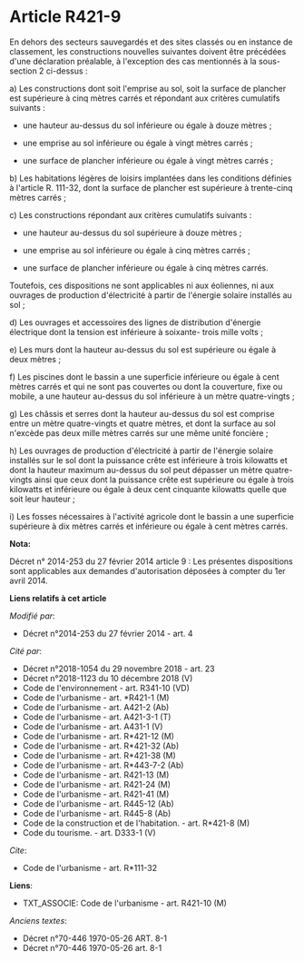 # Article R421-9

En dehors des secteurs sauvegardés et des sites classés ou en instance de classement, les constructions nouvelles suivantes
doivent être précédées d'une déclaration préalable, à l'exception des cas mentionnés à la sous-section 2 ci-dessus : 

a) Les constructions dont soit l'emprise au sol, soit la surface de plancher est supérieure à cinq mètres carrés et répondant
aux critères cumulatifs suivants :

- une hauteur au-dessus du sol inférieure ou égale à douze mètres ;

- une emprise au sol inférieure ou égale à vingt mètres carrés ;

- une surface de plancher inférieure ou égale à vingt mètres carrés ; 

b) Les habitations légères de loisirs implantées dans les conditions définies à l'article R. 111-32, dont la surface de
plancher est supérieure à trente-cinq mètres carrés ; 

c) Les constructions répondant aux critères cumulatifs suivants :

- une hauteur au-dessus du sol supérieure à douze mètres ;

- une emprise au sol inférieure ou égale à cinq mètres carrés ;

- une surface de plancher inférieure ou égale à cinq mètres carrés. 

Toutefois, ces dispositions ne sont applicables ni aux éoliennes, ni aux ouvrages de production d'électricité à partir de
l'énergie solaire installés au sol ; 

d) Les ouvrages et accessoires des lignes de distribution d'énergie électrique dont la tension est inférieure à soixante-
trois mille volts ; 

e) Les murs dont la hauteur au-dessus du sol est supérieure ou égale à deux mètres ; 

f) Les piscines dont le bassin a une superficie inférieure ou égale à cent mètres carrés et qui ne sont pas couvertes ou dont
la couverture, fixe ou mobile, a une hauteur au-dessus du sol inférieure à un mètre quatre-vingts ; 

g) Les châssis et serres dont la hauteur au-dessus du sol est comprise entre un mètre quatre-vingts et quatre mètres, et dont
la surface au sol n'excède pas deux mille mètres carrés sur une même unité foncière ; 

h) Les ouvrages de production d'électricité à partir de l'énergie solaire installés sur le sol dont la puissance crête est
inférieure à trois kilowatts et dont la hauteur maximum au-dessus du sol peut dépasser un mètre quatre-vingts ainsi que ceux
dont la puissance crête est supérieure ou égale à trois kilowatts et inférieure ou égale à deux cent cinquante kilowatts
quelle que soit leur hauteur ; 

i) Les fosses nécessaires à l'activité agricole dont le bassin a une superficie supérieure à dix mètres carrés et inférieure
ou égale à cent mètres carrés.

**Nota:**

Décret n° 2014-253 du 27 février 2014 article 9 : Les présentes dispositions sont applicables aux demandes d'autorisation
déposées à compter du 1er avril 2014.

**Liens relatifs à cet article**

_Modifié par_:

  - Décret n°2014-253 du 27 février 2014 - art. 4

_Cité par_:

  - Décret n°2018-1054 du 29 novembre 2018 - art. 23
  - Décret n°2018-1123 du 10 décembre 2018 (V)
  - Code de l'environnement - art. R341-10 (VD)
  - Code de l'urbanisme - art. *R421-1 (M)
  - Code de l'urbanisme - art. A421-2 (Ab)
  - Code de l'urbanisme - art. A421-3-1 (T)
  - Code de l'urbanisme - art. A431-1 (V)
  - Code de l'urbanisme - art. R*421-12 (M)
  - Code de l'urbanisme - art. R*421-32 (Ab)
  - Code de l'urbanisme - art. R*421-38 (M)
  - Code de l'urbanisme - art. R*443-7-2 (Ab)
  - Code de l'urbanisme - art. R421-13 (M)
  - Code de l'urbanisme - art. R421-24 (M)
  - Code de l'urbanisme - art. R421-41 (M)
  - Code de l'urbanisme - art. R445-12 (Ab)
  - Code de l'urbanisme - art. R445-8 (Ab)
  - Code de la construction et de l'habitation. - art. R*421-8 (M)
  - Code du tourisme. - art. D333-1 (V)

_Cite_:

  - Code de l'urbanisme - art. R*111-32

**Liens**:

  - TXT_ASSOCIE: Code de l'urbanisme - art. R421-10 (M)

_Anciens textes_:

  - Décret n°70-446 1970-05-26 ART. 8-1
  - Décret n°70-446 1970-05-26 art. 8-1
